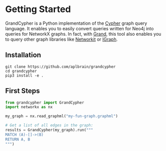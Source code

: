 # Getting Started

GrandCypher is a Python implementation of the [Cypher](<https://en.wikipedia.org/wiki/Cypher_(query_language)>) graph query language. It enables you to easily convert queries written for Neo4j into queries for NetworkX graphs. In fact, with [Grand](https://github.com/aplbrain/grand), this tool also enables you to query other graph libraries like [Networkit](https://github.com/networkit/networkit/) or [IGraph](https://igraph.org/).

## Installation

```shell
git clone https://github.com/aplbrain/grandcypher
cd grandcypher
pip3 install -e .
```

## First Steps

```python
from grandcypher import GrandCypher
import networkx as nx

my_graph = nx.read_graphml("my-fun-graph.graphml")

# Get a list of all edges in the graph:
results = GrandCypher(my_graph).run("""
MATCH (A)-[]->(B)
RETURN A, B
""")
```
